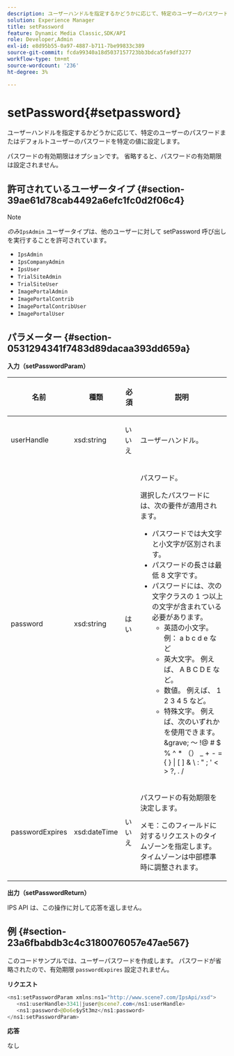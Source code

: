 ```yaml
---
description: ユーザーハンドルを指定するかどうかに応じて、特定のユーザーのパスワードまたはデフォルトユーザーのパスワードを特定の値に設定します。
solution: Experience Manager
title: setPassword
feature: Dynamic Media Classic,SDK/API
role: Developer,Admin
exl-id: e8d95b55-0a97-4887-b711-7be99833c389
source-git-commit: fcda99340a18d5037157723bb3bdca5fa9df3277
workflow-type: tm+mt
source-wordcount: '236'
ht-degree: 3%

---
```


# setPassword{#setpassword}

ユーザーハンドルを指定するかどうかに応じて、特定のユーザーのパスワードまたはデフォルトユーザーのパスワードを特定の値に設定します。

パスワードの有効期限はオプションです。 省略すると、パスワードの有効期限は設定されません。

## 許可されているユーザータイプ {#section-39ae61d78cab4492a6efc1fc0d2f06c4}

>[!NOTE]
>
>*のみ*`IpsAdmin` ユーザータイプは、他のユーザーに対して setPassword 呼び出しを実行することを許可されています。

* `IpsAdmin`
* `IpsCompanyAdmin`
* `IpsUser`
* `TrialSiteAdmin`
* `TrialSiteUser`
* `ImagePortalAdmin`
* `ImagePortalContrib`
* `ImagePortalContribUser`
* `ImagePortalUser`

## パラメーター {#section-0531294341f7483d89dacaa393dd659a}

**入力（setPasswordParam）**

<table id="table_BF54512811344E0B979C5070354E8048"> 
 <thead> 
  <tr> 
   <th colname="col1" class="entry"> <p>名前 </p> </th> 
   <th colname="col2" class="entry"> <p>種類 </p> </th> 
   <th colname="col3" class="entry"> <p>必須 </p> </th> 
   <th colname="col4" class="entry"> <p>説明 </p> </th> 
  </tr> 
 </thead>
 <tbody> 
  <tr> 
   <td colname="col1"> <p> <span class="codeph"> <span class="varname"> userHandle </span> </span> </p> </td> 
   <td colname="col2"> <p> <span class="codeph"> xsd:string </span> </p> </td> 
   <td colname="col3"> <p>いいえ </p> </td> 
   <td colname="col4"> <p>ユーザーハンドル。 </p> </td> 
  </tr> 
  <tr> 
   <td colname="col1"> <p> <span class="codeph"> <span class="varname"> password </span> </span> </p> </td> 
   <td colname="col2"> <p> <span class="codeph"> xsd:string </span> </p> </td> 
   <td colname="col3"> <p>はい </p> </td> 
   <td colname="col4"> <p>パスワード。 </p> <p>選択したパスワードには、次の要件が適用されます。 </p> <p> 
     <ul id="ul_E5BE3621127C476788412174584075B3"> 
      <li id="li_0132852AFD774659A0224C450F19418C">パスワードでは大文字と小文字が区別されます。 </li> 
      <li id="li_71224B3A89C8461AB689BAD383EC8CEA">パスワードの長さは最低 8 文字です。 </li> 
      <li id="li_C21B6843EA734D1ABE0580185F775408">パスワードには、次の文字クラスの 1 つ以上の文字が含まれている必要があります。 
       <ul id="ul_D5D3911AD6214035BBD2AB8350A459C7"> 
        <li id="li_6E3F084100104F2CBCF130EF8852C7B7">英語の小文字。 例：<span class="codeph"> a b c d e </span> など </li> 
        <li id="li_1FDED8D7348842BC857320D797D41217">英大文字。 例えば、<span class="codeph"> A B C D E </span> など。 </li> 
        <li id="li_C3C4D5412AA749F3B78F37B2B696CF80">数値。 例えば、<span class="codeph"> 1 2 3 4 5 </span> など。 </li> 
        <li id="li_2730798F26E74B878BEDE510CD06D8DD">特殊文字。 例えば、次のいずれかを使用できます。<span class="codeph"> &amp;grave; ～ !@ # $ % ^ * （） _ + - = { } | [ ] &amp; \ : " ; ' &lt; &gt; ?, . / </span> </li> 
       </ul> </li> 
     </ul> </p> </td> 
  </tr> 
  <tr> 
   <td colname="col1"> <p> <span class="codeph"> <span class="varname"> passwordExpires </span> </span> </p> </td> 
   <td colname="col2"> <p> <span class="codeph"> xsd:dateTime </span> </p> </td> 
   <td colname="col3"> <p>いいえ </p> </td> 
   <td colname="col4"> <p>パスワードの有効期限を決定します。 <p>メモ：このフィールドに対するリクエストのタイムゾーンを指定します。 タイムゾーンは中部標準時に調整されます。 </p> </p> </td> 
  </tr> 
 </tbody> 
</table>

**出力（setPasswordReturn）**

IPS API は、この操作に対して応答を返しません。

## 例 {#section-23a6fbabdb3c4c3180076057e47ae567}

このコードサンプルでは、ユーザーパスワードを作成します。 パスワードが省略されたので、有効期限 `passwordExpires` 設定されません。

**リクエスト**

```java
<ns1:setPasswordParam xmlns:ns1="http://www.scene7.com/IpsApi/xsd">  
   <ns1:userHandle>3341|juser@scene7.com</ns1:userHandle> 
   <ns1:password>@Do6e$ySt3mz</ns1:password> 
</ns1:setPasswordParam>
```

**応答**

なし

